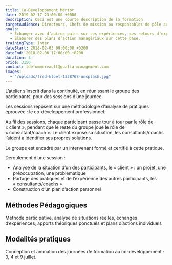```yaml
---
title: Co-Développement Mentor
date: 2019-02-17 23:00:00 +0000
description: Ceci est une courte description de la formation
targetAudience: Directeurs, Chefs de mission ou responsables de pôle aux profils et expériences diversifiés
goals:
  - Échanger avec d’autres pairs sur ses expériences, ses retours d’expériences, ses problématiques afin de faire émerger des apprentissages et des prises de conscience.
  - Élaborer des plans d’action managériaux sur cette base.
trainingType: Inter
dateStart: 2018-02-03 09:00:00 +0200
dateEnd: 2018-02-06 17:00:00 +0200
duration: 3
price: 3150
contact: tdefommervault@qualia-management.com
images:
  - "/uploads/fred-kloet-1338768-unsplash.jpg"
---
```


L’atelier s’inscrit dans la continuité, en réunissant le groupe des participants, pour des sessions d’une journée.

Les sessions reposent sur une méthodologie d’analyse de pratiques éprouvée : le co-développement professionnel.

Au fil des sessions, chaque participant passe tour à tour par le rôle de « client », pendant que le reste du groupe joue le rôle de « consultant/coach ». Le client expose sa situation, les consultants/coachs l’aident à identifier ses propres solutions.

Le groupe est encadré par un intervenant formé et certifié à cette pratique.

Déroulement d’une session :

* Analyse de la situation d’un des participants, le « client » : un projet, une préoccupation, une problématique
* Partage des pratiques et de l’expérience des autres participants, les « consultants/coachs »
* Construction d’un plan d’action personnel

## Méthodes Pédagogiques

Méthode participative, analyse de situations réelles, échanges d’expériences, apports théoriques ponctuels et plans d’actions individuels

## Modalités pratiques

Conception et animation des journées de formation au co-développement : 3, 4 et 9 juillet.
